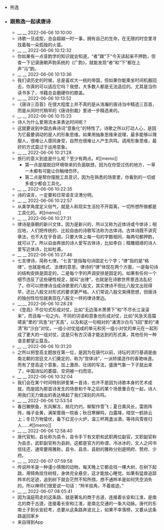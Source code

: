 - 熊逸
- ### 跟熊逸一起读唐诗
    - __ __ 2022-06-06 10:10:00
    - 诗歌一旦成型，总会超越一时一事，拥有自己的生命，在无限的时空里寻找着每一朵孤独的火苗。
    - __ __ 2022-06-06 10:12:32
    - 你如果有一点音韵学的知识就会知道，“者”跟“下”今天读起来不押韵，但查一下记录唐朝声韵系统的《广韵》，就能发现“者”和“下”都在上声“马”韵。
    - __ __ 2022-06-06 10:13:36
    - 我们读历史的时候，总是喜欢大一统的帝国，但如果你能乘坐时间机器回去，你真的可以适应它吗？我想，大多数人都是无法适应的。尤其是当你读书多了，书籍总会磨硬你的膝盖。
    - __ __ 2022-06-06 10:13:52
    - 《唐诗三百首》在很大程度上并不真的是从浩瀚的唐诗当中精选三百首，而是从同时代稍早的《唐诗别裁》里进一步精选来的。
    - __ __ 2022-06-06 10:15:23
    - 诗人为什么爱用流水来表达时间呢？
    - 这就要说到中国古典诗词“意象化”的特性了。诗歌之所以打动人心，是因为它最要调动的是人的形象思维。如果用抽象思维来说理，最多能够以理服人，很难让人感同身受，自然也很难让人产生共鸣。调用形象思维，最好的方式莫过于运用意象。
    - __ __ 2022-06-06 10:21:28
    - 旅行的意义到底是什么呢？至少有两点。#[[memo]]
        - 第一点是摆脱旧环境带来的负面联想，因为在你受过伤的地方，一草一木都有可能让你触绪伤怀。
        - 第二点是帮你摆脱工具意识，因为在熟悉的场景里，你看到的一切或多或少都会工具化。
    - __ __ 2022-06-06 10:22:35
    - 诗的语言，一定要和日常语言泾渭分明。
    - __ __ 2022-06-06 10:22:57
    - 从美学角度定义俗气，就是人和现实生活拉不开距离，一切所想所做都是工具化的。#[[memo]]
    - __ __ 2022-06-06 10:27:31
    - 律诗是唐朝的新兴文体，因为是新兴的，所以又称为近体诗或今体诗；相应地，人们把传统的、比较自由的诗歌写法称为古体诗。古体诗既不讲究章法，也不大在乎音调，只要大体上每一句的字数相同，每两句都押韵，就可以了。所以自由奔放的诗人爱写古体诗，比如李白；精雕细琢的诗人爱写近体诗，比如杜甫。
    - __ __ 2022-06-06 10:27:46
    - 七言律诗，简称七律。“七言”是指每句诗固定七个字；“律”指的是“格律”，也就是格式、法律的意思。律诗的“律”体现在两个方面，一是每句诗的结构安排是固定的，二是每个字的声调安排是固定的。如果有任何一个细节违反了这些硬性规定，就叫“出律”，也就是在诗歌世界里违法乱纪了。你可以把律诗当成诗歌里的八股文，其实律诗不但比八股文出现得早，还比八股文对形式的要求更严格。人们常说八股文束缚思想，但唐诗的独创性恰恰就表现在八股文一样的律诗里边。
    - __ __ 2022-06-06 10:28:28
    - 《登高》不仅句式形成对仗，比如“无边落木萧萧下”和“不尽长江滚滚来”，而且每一句之内，不同的词语和意象也形成对仗，比如“风急天高猿啸哀”里的“风急”对“天高”，以及和这一句相对的“渚清沙白鸟飞回”里的“渚清”和“沙白”对仗。一组小对仗组成的单元和另一组小对仗的单元在一起形成了更大的一组对仗，这是只有古汉语才能达到的形式美，其他任何一种语言都望尘莫及。
    - __ __ 2022-06-06 10:31:20
    - 之所以把登高主题放在第一位，是因为在唐代以前，诗坛的流行基调是由南北朝的宫廷文人们奠定的，称为“宫体诗”，一派矫揉造作的香艳味道。而有了登高这个意象，加上激昂、壮阔的写法，盛唐气象一下子就出来了，中国诗坛的萎靡、空洞被一扫而空。
    - __ __ 2022-06-06 10:32:04
    - 我们会在某个时间特别钟爱某一首诗，也许不是因为诗歌本身的艺术成就，而是因为那首诗发生的场景和千年之后的某个场景重合在一起，诗人用我们无力做出的表达唤起了我们深刻的共鸣。
    - __ __ 2022-06-06 12:53:54
    - 春日獭祭鱼，东风解冻，桃花灼灼，柳絮作雪飞；夏日熏风长，雷雨阵阵，梅子金黄，满架蔷薇一院香；秋日寒蝉鸣，白露降，晴空一鹤排云上；冬日万物蛰伏，备下红泥小火炉，温三杯两盏淡酒，等待风雪夜归人……#[[memo]]
    - __ __ 2022-06-06 12:58:40
    - 唐代官制，县长称为县令，县令手下有文职和武职两位副官，文职副官称为县丞，武职副官称为县尉。这都是官方的称谓，冷冰冰的，文人之间书信往还，通常要用雅称，县令、县丞、县尉的雅称分别是明府、赞府、少府。
    - __ __ 2022-06-07 07:59:58
    - 传说羚羊是一种谨小慎微的动物，每天晚上它都会找一棵大树，在树下起跳，用犄角挂住树枝，身体完全悬空，这才能放心睡觉。如果有猛兽追踪羚羊的足迹，追到树下就会茫然不知所措，想不通羚羊是如何凭空消失的。所以禅师们很爱说一句话：“羚羊挂角，不着痕迹。”
    - __ __ 2022-06-07 08:05:41
    - 因为温庭筠走的这条路，就是著名的商于古道，连接着长安和江淮，是南北的商于古道，连接着长安和江淮，是南北交通的一条大动脉。唐代的东南士子到长安赶考，总要从这条路奔波北上，如果不幸落榜，又要从这条路返回家乡
    - 来自得到App
